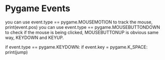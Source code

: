 
# Pygame Events

you can use event.type == pygame.MOUSEMOTION to track the mouse, print(event.pos)
you can use event.type == pygame.MOUSEBUTTONDOWN to check if the mouse is being clicked, MOUSEBUTTONUP is obvious
same way, KEYDOWN and KEYUP.

if event.type == pygame.KEYDOWN:
    if event.key = pygame.K_SPACE:
        print(jump)
